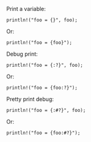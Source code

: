 Print a variable:

    println!("foo = {}", foo);

Or:

    println!("foo = {foo}");

Debug print:

    println!("foo = {:?}", foo);

Or:

    println!("foo = {foo:?}");

Pretty print debug:

    println!("foo = {:#?}", foo);

Or:

    println!("foo = {foo:#?}");
